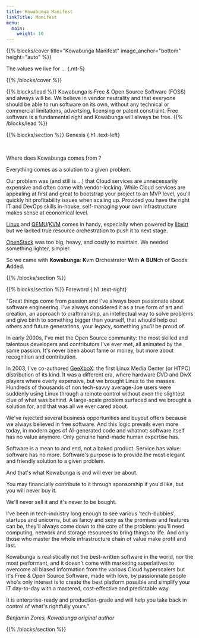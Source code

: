 ```yaml
---
title: Kowabunga Manifest
linkTitle: Manifest
menu:
  main:
    weight: 10
---
```


{{% blocks/cover title="Kowabunga Manifest" image_anchor="bottom" height="auto" %}}

The values we live for ...
{.mt-5}

{{% /blocks/cover %}}

{{% blocks/lead %}}
Kowabunga is Free & Open Source Software (FOSS) and always will be. We believe in vendor neutrality and that everyone should be able to run software on its own, without any technical or commercial limitations, advertsing, licensing or patent constraint. Free software is a fundamental right and Kowabunga will always be free.
{{% /blocks/lead %}}

{{% blocks/section %}}
Genesis
{.h1 .text-left}

<br/>

Where does Kowabunga comes from ?

Everything comes as a solution to a given problem.

Our problem was (and still is ...) that Cloud services are unnecessarily expensive and often come with vendor-locking. While Cloud services are appealing at first and great to bootstrap your project to an MVP level, you'll quickly hit profitability issues when scaling up. Provided you have the right IT and DevOps skills in-house, self-managing your own infrastructure makes sense at economical level.

[Linux](https://kernel.org/) and [QEMU](https://www.qemu.org/)/[KVM](https://linux-kvm.org/page/Main_Page) comes in handy, especially when powered by [libvirt](https://libvirt.org/) but we lacked true resource orchestration to push it to next stage.

[OpenStack](https://www.openstack.org/) was too big, heavy, and costly to maintain. We needed something lighter, simpler.

So we came with **Kowabunga**: **K**vm **O**rchestrator **W**ith **A** **BUN**ch of **G**oods **A**dded.

{{% /blocks/section %}}

{{% blocks/section %}}
Foreword
{.h1 .text-right}

"Great things come from passion and I've always been passionate about software engineering. I've always considered it as a true form of art and creation, an approach to craftmanship, an intellectual way to solve problems and give birth to something bigger than yourself, that whould help out others and future generations, your legacy, something you'll be proud of.

In early 2000s, I've met the Open Source community: the most skilled and talentous developers and contributors I've ever met, all animated by the same passion. It's never been about fame or money, but more about recognition and contribution.

In 2003, I've co-authored [GeeXboX](https://en.wikipedia.org/wiki/GeeXboX): the first Linux Media Center (or HTPC) distribution of its kind. It was a different era, where hardware DVD and DivX players where overly expensive, but we brought Linux to the masses. Hundreds of thousands of non tech-savvy average-Joe users were suddenly using Linux through a remote control without even the slightest clue of what was behind. A large-scale problem surfaced and we brought a solution for, and that was all we ever cared about.

We've rejected several business opportunities and buyout offers because we always believed in free software. And this logic prevails even more today, in modern ages of AI-generated code and whatnot: software itself has no value anymore. Only genuine hand-made human expertise has.

Software is a mean to and end, not a baked product. Service has value: software has no more. Software's purpose is to provide the most elegant and friendly solution to a given problem.

And that's what Kowabunga is and will ever be about.

You may financially contribute to it through sponsorship if you'd like, but you will never buy it.

We'll never sell it and it's never to be bought.

I've been in tech-industry long enough to see various 'tech-bubbles', startups and unicorns, but as fancy and sexy as the promises and features can be, they'll always come down to the core of the problem: you'll need computing, network and storage resources to bring things to life. And only those who master the whole infrastructure chain of value make profit and last.

Kowabunga is realistically not the best-written software in the world, nor the most performant, and it doesn't come with marketing superlatives to overcome all biased information from the various Cloud hyperscalers but it's Free & Open Source Software, made with love, by passionnate people who's only interest is to create the best platform possible and simplify your IT day-to-day with a mastered, cost-effective and predictable way.

It is enterprise-ready and production-grade and will help you take back in control of what's rightfully yours."

*Benjamin Zores, Kowabunga original author*

{{% /blocks/section %}}
